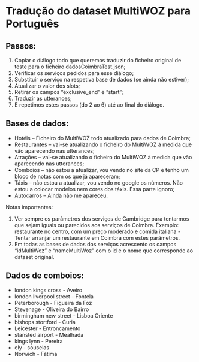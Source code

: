 # Tradução do dataset MultiWOZ para Português

## Passos:
1.	Copiar o diálogo todo que queremos traduzir do ficheiro original de teste para o ficheiro dadosCoimbraTest.json;
2.	Verificar os serviços pedidos para esse diálogo;
3.	Substituir o serviço na respetiva base de dados (se ainda não estiver);
4.	Atualizar o valor dos slots;
5.	Retirar os campos “exclusive_end” e “start”;
6.	Traduzir as utterances;
7.	E repetimos estes passos (do 2 ao 6) até ao final do diálogo.


## Bases de dados:

+ Hotéis – Ficheiro do MultiWOZ todo atualizado para dados de Coimbra;
+ Restaurantes – vai-se atualizando o ficheiro do MultiWOZ à medida que vão aparecendo nas utterances;
+ Atrações – vai-se atualizando o ficheiro do MultiWOZ à medida que vão aparecendo nas utterances;
+ Comboios – não estou a atualizar, vou vendo no site da CP e tenho um bloco de notas com os que já apareceram;
+ Táxis – não estou a atualizar, vou vendo no google os números. Não estou a colocar modelos nem cores dos táxis. Essa parte ignoro;
+ Autocarros – Ainda não me apareceu.

Notas importantes:
1.	Ver sempre os parâmetros dos serviços de Cambridge para tentarmos que sejam iguais ou parecidos aos serviços de Coimbra. Exemplo: restaurante no centro, com um preço moderado e comida italiana - Tentar arranjar um restaurante em Coimbra com estes parâmetros.
2.	Em todas as bases de dados dos serviços acrescento os campos “idMultiWoz” e “nameMultiWoz” com o id e o nome que corresponde ao dataset original.

## Dados de comboios:
+ london kings cross - Aveiro
+ london liverpool street - Fontela
+ Peterborough - Figueira da Foz
+ Stevenage - Oliveira do Bairro
+ birmingham new street - Lisboa Oriente 
+ bishops stortford - Curia
+ Leicester - Entroncamento 
+ stansted airport - Mealhada
+ kings lynn - Pereira
+ ely - souselas 
+ Norwich - Fátima

